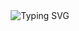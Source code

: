 <div align="center"> <img src="https://readme-typing-svg.herokuapp.com?font=Fira+Code&size=22&pause=1000&color=F7B42C&width=435&lines=Front-End+Developer;React+%7C+Next.js+Enthusiast;Building+Modern+Web+Apps" alt="Typing SVG" /> </div>
